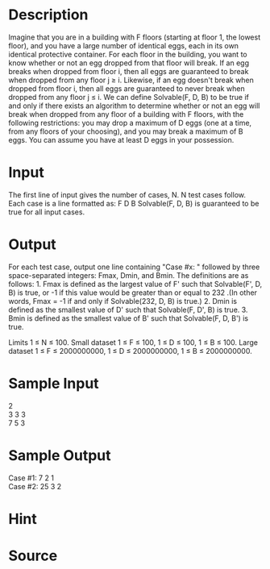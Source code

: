 
# Description

<div class="content">Imagine that you are in a building with F floors (starting at floor 1, the lowest floor), and you have a large number of identical eggs, each in its own identical protective container. For each floor in the building, you want to know whether or not an egg dropped from that floor will break. If an egg breaks when dropped from floor i, then all eggs are guaranteed to break when dropped from any floor j ≥ i. Likewise, if an egg doesn&#39;t break when dropped from floor i, then all eggs are guaranteed to never break when dropped from any floor j ≤ i.
We can define Solvable(F, D, B) to be true if and only if there exists an algorithm to determine whether or not an egg will break when dropped from any floor of a building with F floors, with the following restrictions: you may drop a maximum of D eggs (one at a time, from any floors of your choosing), and you may break a maximum of B eggs. You can assume you have at least D eggs in your possession.
</div>

# Input

<div class="content">The first line of input gives the number of cases, N. N test cases follow. Each case is a line formatted as:
F D B
Solvable(F, D, B) is guaranteed to be true for all input cases.
</div>

# Output

<div class="content">For each test case, output one line containing &#34;Case #x: &#34; followed by three space-separated integers: Fmax, Dmin, and Bmin. 
The definitions are as follows:
1.	Fmax is defined as the largest value of F&#39; such that Solvable(F&#39;, D, B) is true, or -1 if this value would be greater than or equal to 232 .(In other words, Fmax = -1 if and only if Solvable(232, D, B) is true.)
2.	Dmin is defined as the smallest value of D&#39; such that Solvable(F, D&#39;, B) is true.
3.	Bmin is defined as the smallest value of B&#39; such that Solvable(F, D, B&#39;) is true.

Limits
1 ≤ N ≤ 100. 
Small dataset
1 ≤ F ≤ 100,
1 ≤ D ≤ 100,
1 ≤ B ≤ 100. 
Large dataset
1 ≤ F ≤ 2000000000,
1 ≤ D ≤ 2000000000,
1 ≤ B ≤ 2000000000. 
</div>

# Sample Input

<div class="content"><span class="sampledata">2<br/>
3 3 3<br/>
7 5 3<br/>
</span></div>

# Sample Output

<div class="content"><span class="sampledata">Case #1: 7 2 1<br/>
Case #2: 25 3 2<br/>
</span></div>

# Hint

<div class="content"><p></p></div>

# Source

<div class="content"><p><a href="problemset.php?search="></a></p></div>


